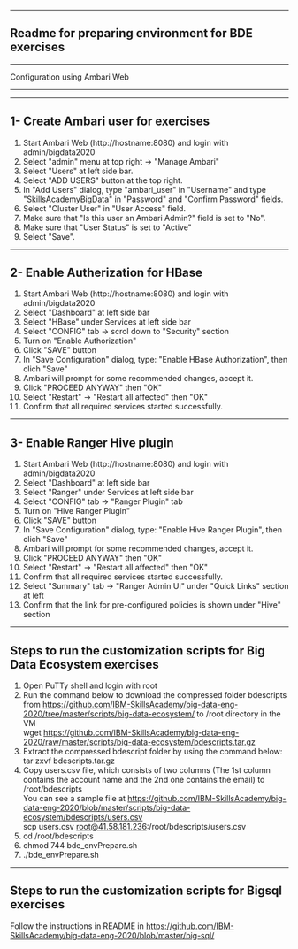 ---------------------------------------------------------------
Readme for preparing environment for BDE exercises
--------------------------------------------------------------

______________________________________________________________
Configuration using Ambari Web 
______________________________________________________________


--------------------------------------------------------------
1- Create Ambari user for exercises
--------------------------------------------------------------
1. Start Ambari Web (http://hostname:8080) and login with admin/bigdata2020
2. Select "admin" menu at top right -> "Manage Ambari"
3. Select "Users" at left side bar.
4. Select "ADD USERS" button at the top right.
5. In "Add Users" dialog, type "ambari_user" in "Username" and type "SkillsAcademyBigData" in "Password" and "Confirm Password" fields.
6. Select "Cluster User" in "User Access" field.
7. Make sure that "Is this user an Ambari Admin?" field is set to "No".
8. Make sure that "User Status" is set to "Active"
9. Select "Save".


--------------------------------------------------------------
2- Enable Autherization for HBase
--------------------------------------------------------------
1. Start Ambari Web (http://hostname:8080) and login with admin/bigdata2020
2. Select "Dashboard" at left side bar
3. Select "HBase" under Services at left side bar
4. Select "CONFIG" tab -> scrol down to "Security" section
5. Turn on "Enable Authorization"
6. Click "SAVE" button
7. In "Save Configuration" dialog, type: "Enable HBase Authorization", then clich "Save"
8. Ambari will prompt for some recommended changes, accept it.
9. Click "PROCEED ANYWAY" then "OK"
10. Select "Restart" -> "Restart all affected" then "OK"
11. Confirm that all required services started successfully.

--------------------------------------------------------------
3- Enable Ranger Hive plugin
--------------------------------------------------------------
1. Start Ambari Web (http://hostname:8080) and login with admin/bigdata2020
2. Select "Dashboard" at left side bar
3. Select "Ranger" under Services at left side bar
4. Select "CONFIG" tab -> "Ranger Plugin" tab
5. Turn on "Hive Ranger Plugin"
6. Click "SAVE" button
7. In "Save Configuration" dialog, type: "Enable Hive Ranger Plugin", then clich "Save"
8. Ambari will prompt for some recommended changes, accept it.
9. Click "PROCEED ANYWAY" then "OK"
10. Select "Restart" -> "Restart all affected" then "OK"
11. Confirm that all required services started successfully.
12. Select "Summary" tab -> "Ranger Admin UI" under "Quick Links" section at left
13. Confirm that the link for pre-configured policies is shown under "Hive" section

-------------------------------------------------------------------------

Steps to run the customization scripts for Big Data Ecosystem exercises
--------------------------------------------------------------------------
1. Open PuTTy shell and login with root
2. Run the command below to download the compressed folder bdescripts from https://github.com/IBM-SkillsAcademy/big-data-eng-2020/tree/master/scripts/big-data-ecosystem/ to /root directory in the VM
<br> wget https://github.com/IBM-SkillsAcademy/big-data-eng-2020/raw/master/scripts/big-data-ecosystem/bdescripts.tar.gz
3. Extract the compressed bdescript folder by using the command below:
   <br> 
   tar zxvf bdescripts.tar.gz
4. Copy users.csv file, which consists of two columns (The 1st column contains the account name and the 2nd one contains the email) to /root/bdescripts
<br>You can see a sample file at https://github.com/IBM-SkillsAcademy/big-data-eng-2020/blob/master/scripts/big-data-ecosystem/bdescripts/users.csv
<br> scp users.csv root@41.58.181.236:/root/bdescripts/users.csv
5. cd /root/bdescripts
6. chmod 744 bde_envPrepare.sh
7. ./bde_envPrepare.sh

---------------------------------------------------------------------------
Steps to run the customization scripts for Bigsql exercises
---------------------------------------------------------------------------
Follow the instructions in README in https://github.com/IBM-SkillsAcademy/big-data-eng-2020/blob/master/big-sql/

